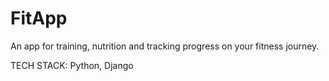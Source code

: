 # FitApp

An app for training, nutrition and tracking progress on your fitness journey.

TECH STACK: Python, Django

